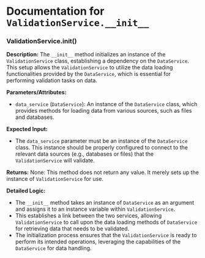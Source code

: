 # Documentation for `ValidationService.__init__`

### ValidationService.__init__()

**Description:**
The `__init__` method initializes an instance of the `ValidationService` class, establishing a dependency on the `DataService`. This setup allows the `ValidationService` to utilize the data loading functionalities provided by the `DataService`, which is essential for performing validation tasks on data.

**Parameters/Attributes:**
- `data_service` (`DataService`): An instance of the `DataService` class, which provides methods for loading data from various sources, such as files and databases.

**Expected Input:**
- The `data_service` parameter must be an instance of the `DataService` class. This instance should be properly configured to connect to the relevant data sources (e.g., databases or files) that the `ValidationService` will validate.

**Returns:**
None: This method does not return any value. It merely sets up the instance of `ValidationService` for use.

**Detailed Logic:**
- The `__init__` method takes an instance of `DataService` as an argument and assigns it to an instance variable within `ValidationService`.
- This establishes a link between the two services, allowing `ValidationService` to call upon the data loading methods of `DataService` for retrieving data that needs to be validated.
- The initialization process ensures that the `ValidationService` is ready to perform its intended operations, leveraging the capabilities of the `DataService` for data handling.